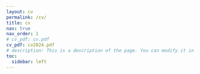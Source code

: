 ```yaml
---
layout: cv
permalink: /cv/
title: cv
nav: true
nav_order: 1
# cv_pdf: cv.pdf
cv_pdf: cv2024.pdf
# description: This is a description of the page. You can modify it in 'pages/_cv.md'. You can also change or remove the top pdf download button.
toc:
  sidebar: left
---
```

